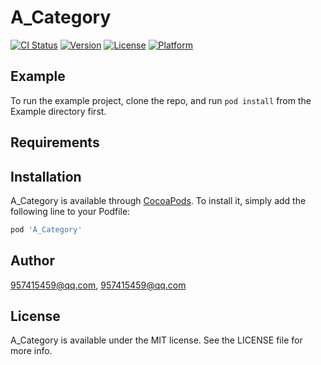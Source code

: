 # A_Category

[![CI Status](https://img.shields.io/travis/957415459@qq.com/A_Category.svg?style=flat)](https://travis-ci.org/957415459@qq.com/A_Category)
[![Version](https://img.shields.io/cocoapods/v/A_Category.svg?style=flat)](https://cocoapods.org/pods/A_Category)
[![License](https://img.shields.io/cocoapods/l/A_Category.svg?style=flat)](https://cocoapods.org/pods/A_Category)
[![Platform](https://img.shields.io/cocoapods/p/A_Category.svg?style=flat)](https://cocoapods.org/pods/A_Category)

## Example

To run the example project, clone the repo, and run `pod install` from the Example directory first.

## Requirements

## Installation

A_Category is available through [CocoaPods](https://cocoapods.org). To install
it, simply add the following line to your Podfile:

```ruby
pod 'A_Category'
```

## Author

957415459@qq.com, 957415459@qq.com

## License

A_Category is available under the MIT license. See the LICENSE file for more info.
